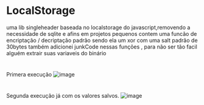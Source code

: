 # LocalStorage
uma lib singleheader baseada no localstorage do javascript,removendo a necessidade de sqlite e afins em projetos pequenos
contem uma funcão de encriptação / decriptação padrão sendo ela um xor com uma salt padrão de 30bytes
também adicionei junkCode nessas funções , para não ser tão facil alguém extrair suas variaveis do binário
#
Primera execução
![image](https://github.com/user-attachments/assets/9e7b3edb-b13a-4e7b-99b9-e396c8fe4172)


#
Segunda execução já com os valores salvos.
![image](https://github.com/user-attachments/assets/4df5797b-9559-44fd-a08b-e8d5708e17e6)
